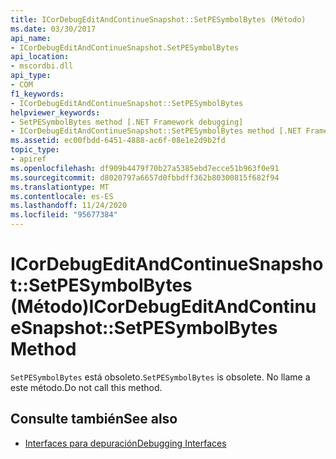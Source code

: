 ```yaml
---
title: ICorDebugEditAndContinueSnapshot::SetPESymbolBytes (Método)
ms.date: 03/30/2017
api_name:
- ICorDebugEditAndContinueSnapshot.SetPESymbolBytes
api_location:
- mscordbi.dll
api_type:
- COM
f1_keywords:
- ICorDebugEditAndContinueSnapshot::SetPESymbolBytes
helpviewer_keywords:
- SetPESymbolBytes method [.NET Framework debugging]
- ICorDebugEditAndContinueSnapshot::SetPESymbolBytes method [.NET Framework debugging]
ms.assetid: ec00fbdd-6451-4888-ac6f-08e1e2d9b2fd
topic_type:
- apiref
ms.openlocfilehash: df909b4479f70b27a5385ebd7ecce51b963f0e91
ms.sourcegitcommit: d8020797a6657d0fbbdff362b80300815f682f94
ms.translationtype: MT
ms.contentlocale: es-ES
ms.lasthandoff: 11/24/2020
ms.locfileid: "95677384"
---
```

# <a name="icordebugeditandcontinuesnapshotsetpesymbolbytes-method"></a><span data-ttu-id="bdbaa-102">ICorDebugEditAndContinueSnapshot::SetPESymbolBytes (Método)</span><span class="sxs-lookup"><span data-stu-id="bdbaa-102">ICorDebugEditAndContinueSnapshot::SetPESymbolBytes Method</span></span>

<span data-ttu-id="bdbaa-103">`SetPESymbolBytes` está obsoleto.</span><span class="sxs-lookup"><span data-stu-id="bdbaa-103">`SetPESymbolBytes` is obsolete.</span></span> <span data-ttu-id="bdbaa-104">No llame a este método.</span><span class="sxs-lookup"><span data-stu-id="bdbaa-104">Do not call this method.</span></span>  
  
## <a name="see-also"></a><span data-ttu-id="bdbaa-105">Consulte también</span><span class="sxs-lookup"><span data-stu-id="bdbaa-105">See also</span></span>

- [<span data-ttu-id="bdbaa-106">Interfaces para depuración</span><span class="sxs-lookup"><span data-stu-id="bdbaa-106">Debugging Interfaces</span></span>](debugging-interfaces.md)
